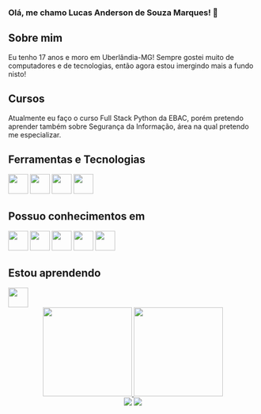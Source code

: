  ### Olá, me chamo Lucas Anderson de Souza Marques! 👋
## Sobre mim

Eu tenho 17 anos e moro em Uberlândia-MG! Sempre gostei muito de computadores e de tecnologias, então agora estou imergindo mais a fundo nisto!

## Cursos

Atualmente eu faço o curso Full Stack Python da EBAC, porém pretendo aprender também sobre Segurança da Informação, área na qual pretendo me especializar.

## Ferramentas e Tecnologias

   <img src="https://cdn.jsdelivr.net/gh/devicons/devicon/icons/git/git-original.svg" width="40" height="40" />   <img src="https://cdn.jsdelivr.net/gh/devicons/devicon/icons/html5/html5-original.svg"  width="40" height="40" /> <img src="https://cdn.jsdelivr.net/gh/devicons/devicon/icons/css3/css3-original.svg" width="40" height="40"/> <img src="https://cdn.jsdelivr.net/gh/devicons/devicon/icons/javascript/javascript-original.svg" width="40" height="40"/>
   
## Possuo conhecimentos em

  <img src="https://cdn.jsdelivr.net/gh/devicons/devicon/icons/gulp/gulp-plain.svg" width="40" height="40"/> <img src="https://cdn.jsdelivr.net/gh/devicons/devicon/icons/grunt/grunt-original-wordmark.svg" width="40" height="40"/>  <img src="https://cdn.jsdelivr.net/gh/devicons/devicon/icons/less/less-plain-wordmark.svg"  width="40" height="40"/> <img src="https://cdn.jsdelivr.net/gh/devicons/devicon/icons/sass/sass-original.svg" width="40" height="40"/> <img src="https://cdn.jsdelivr.net/gh/devicons/devicon/icons/vuejs/vuejs-original-wordmark.svg" width="40" height="40"/>
  
## Estou aprendendo

<img src="https://cdn.jsdelivr.net/gh/devicons/devicon/icons/react/react-original-wordmark.svg" width="40" height="40"/>



<div align="center">
<a href="https://github.com/Lucass-marques">
<img height="180em" src="https://github-readme-stats.vercel.app/api/top-langs/?username=lucass-marques&layout=compact&langs_count=7&theme=dracula" />
<img height="180em" src="https://github-readme-stats.vercel.app/api?username=lucass-marques&show_icons=true&theme=dracula&include_all_commits=true&count_private=true" />
</div>
 
 
 
<div align="center">
<a href="https://instagram.com/lucasanderson_21" target="_blank"><img src="https://img.shields.io/badge/-Instagram-%23E4405F?style=for-the-badge&logo=instagram&logoColor=white" target="_blank"></a>
<a href = "mailto:lucasandersonmarques@gmail.com"><img src="https://img.shields.io/badge/Gmail-D14836?style=for-the-badge&logo=gmail&logoColor=white" target="_blank"></a>
</div>
          
          
          
          
          
          
          
          
          
          
          




<!--
**Lucass-marques/Lucass-marques** is a ✨ _special_ ✨ repository because its `README.md` (this file) appears on your GitHub profile.

Here are some ideas to get you started:

- 🔭 I’m currently working on ...
- 🌱 I’m currently learning ...
- 👯 I’m looking to collaborate on ...
- 🤔 I’m looking for help with ...
- 💬 Ask me about ...
- 📫 How to reach me: ...
- 😄 Pronouns: ...
- ⚡ Fun fact: ...
-->
